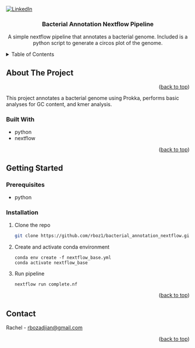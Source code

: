 <!-- PROJECT SHIELDS -->
<!--
*** I'm using markdown "reference style" links for readability.
*** Reference links are enclosed in brackets [ ] instead of parentheses ( ).
*** See the bottom of this document for the declaration of the reference variables
*** for contributors-url, forks-url, etc. This is an optional, concise syntax you may use.
*** https://www.markdownguide.org/basic-syntax/#reference-style-links
-->
[![LinkedIn][linkedin-shield]][linkedin-url]



<!-- PROJECT LOGO -->
  <h3 align="center">Bacterial Annotation Nextflow Pipeline</h3>

  <p align="center">
    A simple nextflow pipeline that annotates a bacterial genome. Included is a python script to generate a circos plot of the genome.

  </p>
</div>



<!-- TABLE OF CONTENTS -->
<details>
  <summary>Table of Contents</summary>
  <ol>
    <li>
      <a href="#about-the-project">About The Script</a>
      <ul>
        <li><a href="#built-with">Built With</a></li>
      </ul>
    </li>
    <li>
      <a href="#getting-started">Getting Started</a>
      <ul>
        <li><a href="#prerequisites">Prerequisites</a></li>
        <li><a href="#installation">Installation</a></li>
      </ul>
    </li>
    <li><a href="#contact">Contact</a></li>
  </ol>
</details>



<!-- ABOUT THE PROJECT -->
## About The Project



<p align="right">(<a href="#readme-top">back to top</a>)

This project annotates a bacterial genome using Prokka, performs basic analyses for GC content, and kmer analysis.

</p>

### Built With

- python
- nextflow




<p align="right">(<a href="#readme-top">back to top</a>)</p>



<!-- GETTING STARTED -->
## Getting Started

### Prerequisites
* python

### Installation

1. Clone the repo
   ```sh
   git clone https://github.com/rboz1/bacterial_annotation_nextflow.git
2. Create and activate conda environment 
   ```
   conda env create -f nextflow_base.yml
   conda activate nextflow_base
3. Run pipeline
   ```
   nextflow run complete.nf
<p align="right">(<a href="#readme-top">back to top</a>)</p>

<!-- CONTACT -->
## Contact

Rachel - rbozadjian@gmail.com

<p align="right">(<a href="#readme-top">back to top</a>)</p>

<!-- MARKDOWN LINKS & IMAGES -->
<!-- https://www.markdownguide.org/basic-syntax/#reference-style-links -->
[linkedin-shield]: https://img.shields.io/badge/-LinkedIn-black.svg?style=for-the-badge&logo=linkedin&colorB=555
[linkedin-url]: www.linkedin.com/in/rachel-bozadjian-203999109

